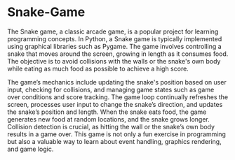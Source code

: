 # Snake-Game
The Snake game, a classic arcade game, is a popular project for learning programming concepts. In Python, a Snake game is typically implemented using graphical libraries such as Pygame. The game involves controlling a snake that moves around the screen, growing in length as it consumes food. The objective is to avoid collisions with the walls or the snake's own body while eating as much food as possible to achieve a high score.

The game’s mechanics include updating the snake's position based on user input, checking for collisions, and managing game states such as game over conditions and score tracking. The game loop continually refreshes the screen, processes user input to change the snake’s direction, and updates the snake’s position and length. When the snake eats food, the game generates new food at random locations, and the snake grows longer. Collision detection is crucial, as hitting the wall or the snake’s own body results in a game over. This game is not only a fun exercise in programming but also a valuable way to learn about event handling, graphics rendering, and game logic.
